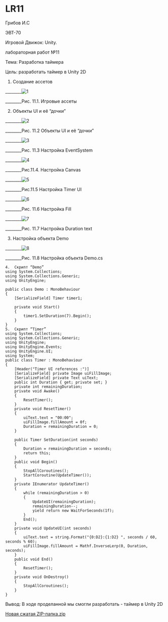 # LR11

Грибов И.С

ЭВТ-70

Игровой Движок: Unity.

лабораторная работ №11

Тема: Разработка таймера

Цель: разработать таймер в Unity 2D

1.	Создание ассетов 

________![1](https://user-images.githubusercontent.com/119228138/204778903-85ee6510-eaf6-4b44-bf40-a887184f507e.png)

________Рис. 11.1. Игровые ассеты 

2.	Объекты UI и её “дочки”

________![2](https://user-images.githubusercontent.com/119228138/204778934-c697bd9a-cef9-4852-880a-47a46e0251ef.png)


________Рис. 11.2 Объекты UI и её “дочки”
 
________![3](https://user-images.githubusercontent.com/119228138/204778952-198ad258-8808-4f6c-a770-ac47603b444e.png)


________Рис. 11.3 Настройка EventSystem
 
________![4](https://user-images.githubusercontent.com/119228138/204778970-7a8b237e-3ad8-4259-8dc0-ab35eefed5ae.png)

 
________Рис.11.4. Настройка Canvas
 
________![5](https://user-images.githubusercontent.com/119228138/204779017-172f623b-12d9-4b5d-a359-1c2593548b39.png)

 
________Рис.11.5 Настройка Timer UI

________![6](https://user-images.githubusercontent.com/119228138/204779027-e4d10895-4aa7-4858-af98-0f457175a2b1.png)

 
________Рис. 11.6 Настройка Fill

________![7](https://user-images.githubusercontent.com/119228138/204779051-a65d1bc9-bbe7-44b3-80e1-a020141cdc06.png)

 
________Рис. 11.7 Настройка Duration text

3.	Настройка объекта Demo
 
 ________![8](https://user-images.githubusercontent.com/119228138/204779078-69f1f041-572e-4166-9a67-e1c8e11cb434.png)

 
________Рис. 11.8 Настройка объекта Demo.cs

```
4.	Скрипт “Demo”
using System.Collections;
using System.Collections.Generic;
using UnityEngine;

public class Demo : MonoBehaviour
{
    [SerializeField] Timer timer1;

    private void Start()
    {
        timer1.SetDuration(7).Begin();
    }
}
5.	Скрипт “Timer”
using System.Collections;
using System.Collections.Generic;
using UnityEngine;
using UnityEngine.Events;
using UnityEngine.UI;
using System;
public class Timer : MonoBehaviour
{
    [Header("Timer UI references :")]
    [SerializeField] private Image uiFillImage;
    [SerializeField] private Text uiText;
    public int Duration { get; private set; }
    private int remainingDuration;
    private void Awake()
    {
        ResetTimer();
    }
    private void ResetTimer()
    {
        uiText.text = "00:00";
        uiFillImage.fillAmount = 0f;
        Duration = remainingDuration = 0;
    }

    public Timer SetDuration(int seconds)
    {
        Duration = remainingDuration = seconds;
        return this;
    }
    public void Begin()
    {
        StopAllCoroutines();
        StartCoroutine(UpdateTimer());
    }
    private IEnumerator UpdateTimer()
    {
        while (remainingDuration > 0)
        {
            UpdateUI(remainingDuration);
            remainingDuration--;
            yield return new WaitForSeconds(1f);
        }
        End();
    }
    private void UpdateUI(int seconds)
    {
        uiText.text = string.Format("{0:D2}:{1:D2} ", seconds / 60, seconds % 60);
        uiFillImage.fillAmount = Mathf.InverseLerp(0, Duration, seconds);
    }
    public void End()
    {
        ResetTimer();
    }
    private void OnDestroy()
    {
        StopAllCoroutines();
    }
}
```
Вывод:  В ходе проделанной мы смогли разработать - таймер в Unity 2D

[Новая сжатая ZIP-папка.zip](https://github.com/Kramler3/LR11/files/10135266/ZIP-.zip)

